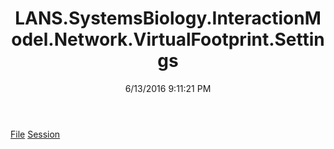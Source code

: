 ﻿---
title: LANS.SystemsBiology.InteractionModel.Network.VirtualFootprint.Settings
date: 6/13/2016 9:11:21 PM
---

[File](T-LANS.SystemsBiology.InteractionModel.Network.VirtualFootprint.Settings.File.html)
[Session](T-LANS.SystemsBiology.InteractionModel.Network.VirtualFootprint.Settings.Session.html)
